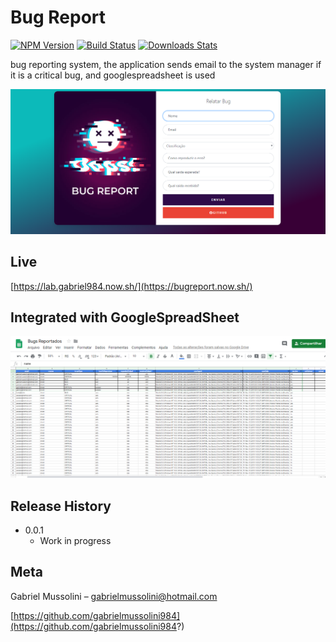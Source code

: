 # Bug Report
[![NPM Version][npm-image]][npm-url]
[![Build Status][travis-image]][travis-url]
[![Downloads Stats][npm-downloads]][npm-url]


bug reporting system, the application sends email to the system manager if it is a critical bug, and googlespreadsheet is used

![](header.png)

## Live

[https://lab.gabriel984.now.sh/](https://bugreport.now.sh/)



## Integrated with GoogleSpreadSheet

![](googlespreadsheet.png)

## Release History

* 0.0.1
    * Work in progress

## Meta

Gabriel Mussolini – gabrielmussolini@hotmail.com

[https://github.com/gabrielmussolini984](https://github.com/gabrielmussolini984?)

<!-- Markdown link & img dfn's -->
[npm-image]: https://img.shields.io/npm/v/datadog-metrics.svg?style=flat-square
[npm-url]: https://npmjs.org/package/datadog-metrics
[npm-downloads]: https://img.shields.io/npm/dm/datadog-metrics.svg?style=flat-square
[travis-image]: https://img.shields.io/travis/dbader/node-datadog-metrics/master.svg?style=flat-square
[travis-url]: https://travis-ci.org/dbader/node-datadog-metrics